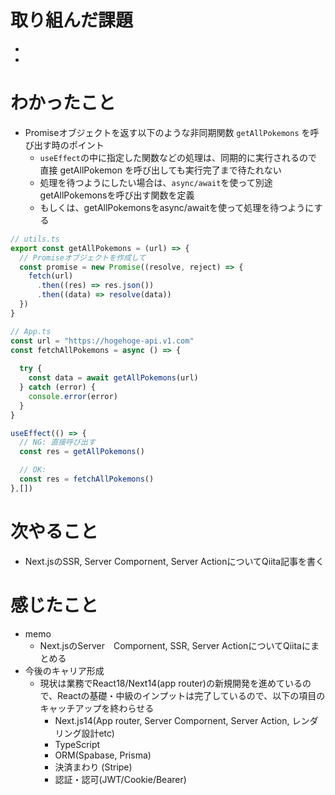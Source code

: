 # 取り組んだ課題

- 
- 

# わかったこと

+ Promiseオブジェクトを返す以下のような非同期関数 `getAllPokemons` を呼び出す時のポイント
  + `useEffect`の中に指定した関数などの処理は、同期的に実行されるので直接 getAllPokemon を呼び出しても実行完了まで待たれない
  + 処理を待つようにしたい場合は、`async/await`を使って別途getAllPokemonsを呼び出す関数を定義
  + もしくは、getAllPokemonsをasync/awaitを使って処理を待つようにする

```ts
// utils.ts
export const getAllPokemons = (url) => {
  // Promiseオブジェクトを作成して
  const promise = new Promise((resolve, reject) => {
    fetch(url)
      .then((res) => res.json())
      .then((data) => resolve(data))
  })
}

// App.ts
const url = "https://hogehoge-api.v1.com"
const fetchAllPokemons = async () => {
  
  try {
    const data = await getAllPokemons(url)
  } catch (error) {
    console.error(error)
  }
}

useEffect(() => {
  // NG: 直接呼び出す
  const res = getAllPokemons()

  // OK: 
  const res = fetchAllPokemons()
},[])
```
# 次やること

- Next.jsのSSR, Server Compornent, Server ActionについてQiita記事を書く 

# 感じたこと

- memo
  - Next.jsのServer　Compornent, SSR, Server ActionについてQiitaにまとめる
- 今後のキャリア形成
  - 現状は業務でReact18/Next14(app router)の新規開発を進めているので、Reactの基礎・中級のインプットは完了しているので、以下の項目のキャッチアップを終わらせる
    - Next.js14(App router, Server Compornent, Server Action, レンダリング設計etc)
    - TypeScript
    - ORM(Spabase, Prisma)
    - 決済まわり (Stripe)
    - 認証・認可(JWT/Cookie/Bearer)




